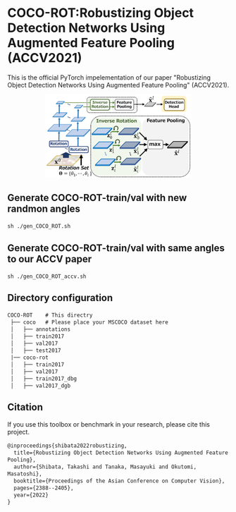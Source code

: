 # COCO-ROT:Robustizing Object Detection Networks Using Augmented Feature Pooling (ACCV2021)
This is the official PyTorch impelementation of our paper "Robustizing Object Detection Networks Using Augmented Feature Pooling" (ACCV2021).

<p align="center">
<img src="./imgs/cover001.png" width="66%" />
</p>

## Generate COCO-ROT-train/val with new randmon angles
`sh ./gen_COCO_ROT.sh`

## Generate COCO-ROT-train/val with same angles to our ACCV paper
`sh ./gen_COCO_ROT_accv.sh`

## Directory configuration
```
COCO-ROT    # This directry  
 ├── coco   # Please place your MSCOCO dataset here  
 │   ├── annotations  
 │   ├── train2017  
 │   ├── val2017  
 │   ├── test2017   
 |── coco-rot  
 │   ├── train2017  
 │   ├── val2017  
 │   ├── train2017_dbg  
 │   ├── val2017_dgb  
```

## Citation
If you use this toolbox or benchmark in your research, please cite this project.  
```
@inproceedings{shibata2022robustizing,  
  title={Robustizing Object Detection Networks Using Augmented Feature Pooling},  
  author={Shibata, Takashi and Tanaka, Masayuki and Okutomi, Masatoshi},  
  booktitle={Proceedings of the Asian Conference on Computer Vision},  
  pages={2388--2405},  
  year={2022}  
}
```
